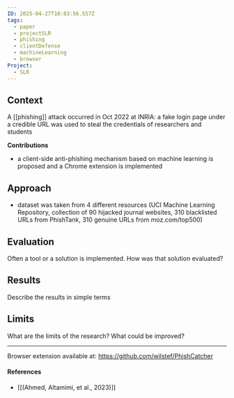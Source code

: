 ```yaml
---
ID: 2025-04-27T10:03:56.557Z
tags:
  - paper
  - projectSLR
  - phishing
  - clientDefense
  - machineLearning
  - browser
Project:
  - SLR
---
```

## Context

A [[phishing]] attack occurred in Oct 2022 at INRIA: a fake login page under a credible URL was used to steal the credentials of researchers and students

**Contributions**
- a client-side anti-phishing mechanism based on machine learning is proposed and a Chrome extension is implemented

## Approach
- dataset was taken from 4 different resources (UCI Machine Learning Repository, collection of 90 hijacked journal websites, 310 blacklisted URLs from PhishTank, 310 genuine URLs from moz.com/top500)
## Evaluation

Often a tool or a solution is implemented. How was that solution evaluated?

## Results

Describe the results in simple terms

## Limits

What are the limits of the research? What could be improved?

---

Browser extension available at: https://github.com/wilstef/PhishCatcher
#### References
- [[(Ahmed, Altamimi, et al., 2023)]]
